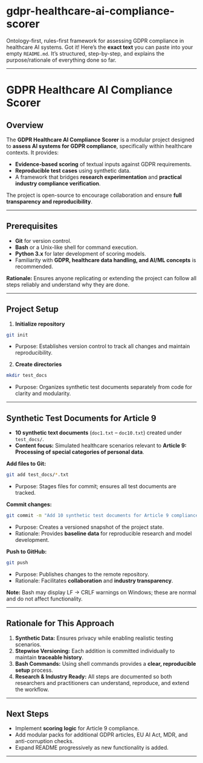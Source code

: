 # gdpr-healthcare-ai-compliance-scorer
Ontology-first, rules-first framework for assessing GDPR compliance in healthcare AI systems.
Got it! Here’s the **exact text** you can paste into your empty `README.md`. It’s structured, step-by-step, and explains the purpose/rationale of everything done so far.

---

# GDPR Healthcare AI Compliance Scorer

## Overview

The **GDPR Healthcare AI Compliance Scorer** is a modular project designed to **assess AI systems for GDPR compliance**, specifically within healthcare contexts. It provides:

* **Evidence-based scoring** of textual inputs against GDPR requirements.
* **Reproducible test cases** using synthetic data.
* A framework that bridges **research experimentation** and **practical industry compliance verification**.

The project is open-source to encourage collaboration and ensure **full transparency and reproducibility**.

---

## Prerequisites

* **Git** for version control.
* **Bash** or a Unix-like shell for command execution.
* **Python 3.x** for later development of scoring models.
* Familiarity with **GDPR, healthcare data handling, and AI/ML concepts** is recommended.

**Rationale:** Ensures anyone replicating or extending the project can follow all steps reliably and understand why they are done.

---

## Project Setup

1. **Initialize repository**

```bash
git init
```

* Purpose: Establishes version control to track all changes and maintain reproducibility.

2. **Create directories**

```bash
mkdir test_docs
```

* Purpose: Organizes synthetic test documents separately from code for clarity and modularity.

---

## Synthetic Test Documents for Article 9

* **10 synthetic text documents** (`doc1.txt` – `doc10.txt`) created under `test_docs/`.
* **Content focus:** Simulated healthcare scenarios relevant to **Article 9: Processing of special categories of personal data**.

**Add files to Git:**

```bash
git add test_docs/*.txt
```

* Purpose: Stages files for commit; ensures all test documents are tracked.

**Commit changes:**

```bash
git commit -m "Add 10 synthetic test documents for Article 9 compliance scoring"
```

* Purpose: Creates a versioned snapshot of the project state.
* Rationale: Provides **baseline data** for reproducible research and model development.

**Push to GitHub:**

```bash
git push
```

* Purpose: Publishes changes to the remote repository.
* Rationale: Facilitates **collaboration** and **industry transparency**.

**Note:** Bash may display LF → CRLF warnings on Windows; these are normal and do not affect functionality.

---

## Rationale for This Approach

1. **Synthetic Data:** Ensures privacy while enabling realistic testing scenarios.
2. **Stepwise Versioning:** Each addition is committed individually to maintain **traceable history**.
3. **Bash Commands:** Using shell commands provides a **clear, reproducible setup** process.
4. **Research & Industry Ready:** All steps are documented so both researchers and practitioners can understand, reproduce, and extend the workflow.

---

## Next Steps

* Implement **scoring logic** for Article 9 compliance.
* Add modular packs for additional GDPR articles, EU AI Act, MDR, and anti-corruption checks.
* Expand README progressively as new functionality is added.

---

